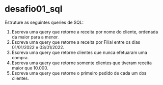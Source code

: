 # desafio01_sql

Estruture as seguintes queries de SQL:
1) Escreva uma query que retorne a receita por nome do cliente, ordenada da maior para a menor.
2) Escreva uma query que retorne a receita por Filial entre os dias 01/01/2022 e 03/01/2022.
3) Escreva uma query que retorne clientes que nunca efetuaram uma compra.
4) Escreva uma query que retorne somente clientes que tiveram receita maior que 10.000.
5) Escreva uma query que retorne o primeiro pedido de cada um dos clientes.
